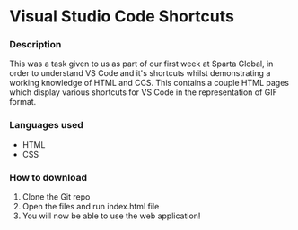 # Visual Studio Code Shortcuts

### Description
This was a task given to us as part of our first week at Sparta Global, in order to understand VS Code and it's shortcuts whilst demonstrating a working knowledge of HTML and CCS. This contains a couple HTML pages which display various shortcuts for VS Code in the representation of GIF format. 

### Languages used
* HTML
* CSS

### How to download
1. Clone the Git repo
2. Open the files and run index.html file
3. You will now be able to use the web application!
